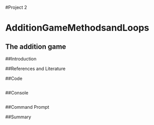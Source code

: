 #Project 2
# AdditionGameMethodsandLoops 

## The addition game

##Introduction

##References and Literature

##Code
```java
```

##Console
```java
```

##Command Prompt


##Summary


